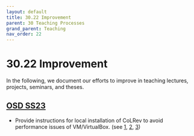 ```yaml
---
layout: default
title: 30.22 Improvement
parent: 30 Teaching Processes
grand_parent: Teaching
nav_order: 22
---
```


# 30.22 Improvement

In the following, we document our efforts to improve in teaching lectures, projects, seminars, and theses.

## [OSD SS23](../33_projects/33.01.osd-ss23.html)

- Provide instructions for local installation of CoLRev to avoid performance issues of VM/VirtualBox. (see [1](https://github.com/CoLRev-Environment/colrev/pull/302), [2](https://github.com/CoLRev-Environment/colrev/pull/303), [3](https://github.com/CoLRev-Environment/colrev/pull/253))
